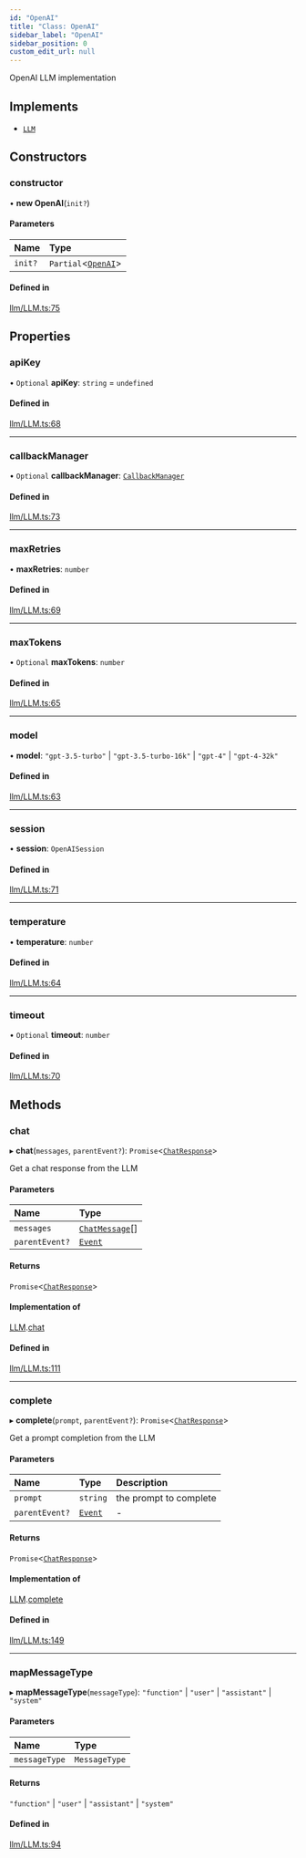 ```yaml
---
id: "OpenAI"
title: "Class: OpenAI"
sidebar_label: "OpenAI"
sidebar_position: 0
custom_edit_url: null
---
```


OpenAI LLM implementation

## Implements

- [`LLM`](../interfaces/LLM.md)

## Constructors

### constructor

• **new OpenAI**(`init?`)

#### Parameters

| Name | Type |
| :------ | :------ |
| `init?` | `Partial`<[`OpenAI`](OpenAI.md)\> |

#### Defined in

[llm/LLM.ts:75](https://github.com/run-llama/LlamaIndexTS/blob/dc91f5f/packages/core/src/llm/LLM.ts#L75)

## Properties

### apiKey

• `Optional` **apiKey**: `string` = `undefined`

#### Defined in

[llm/LLM.ts:68](https://github.com/run-llama/LlamaIndexTS/blob/dc91f5f/packages/core/src/llm/LLM.ts#L68)

___

### callbackManager

• `Optional` **callbackManager**: [`CallbackManager`](CallbackManager.md)

#### Defined in

[llm/LLM.ts:73](https://github.com/run-llama/LlamaIndexTS/blob/dc91f5f/packages/core/src/llm/LLM.ts#L73)

___

### maxRetries

• **maxRetries**: `number`

#### Defined in

[llm/LLM.ts:69](https://github.com/run-llama/LlamaIndexTS/blob/dc91f5f/packages/core/src/llm/LLM.ts#L69)

___

### maxTokens

• `Optional` **maxTokens**: `number`

#### Defined in

[llm/LLM.ts:65](https://github.com/run-llama/LlamaIndexTS/blob/dc91f5f/packages/core/src/llm/LLM.ts#L65)

___

### model

• **model**: ``"gpt-3.5-turbo"`` \| ``"gpt-3.5-turbo-16k"`` \| ``"gpt-4"`` \| ``"gpt-4-32k"``

#### Defined in

[llm/LLM.ts:63](https://github.com/run-llama/LlamaIndexTS/blob/dc91f5f/packages/core/src/llm/LLM.ts#L63)

___

### session

• **session**: `OpenAISession`

#### Defined in

[llm/LLM.ts:71](https://github.com/run-llama/LlamaIndexTS/blob/dc91f5f/packages/core/src/llm/LLM.ts#L71)

___

### temperature

• **temperature**: `number`

#### Defined in

[llm/LLM.ts:64](https://github.com/run-llama/LlamaIndexTS/blob/dc91f5f/packages/core/src/llm/LLM.ts#L64)

___

### timeout

• `Optional` **timeout**: `number`

#### Defined in

[llm/LLM.ts:70](https://github.com/run-llama/LlamaIndexTS/blob/dc91f5f/packages/core/src/llm/LLM.ts#L70)

## Methods

### chat

▸ **chat**(`messages`, `parentEvent?`): `Promise`<[`ChatResponse`](../interfaces/ChatResponse.md)\>

Get a chat response from the LLM

#### Parameters

| Name | Type |
| :------ | :------ |
| `messages` | [`ChatMessage`](../interfaces/ChatMessage.md)[] |
| `parentEvent?` | [`Event`](../interfaces/Event.md) |

#### Returns

`Promise`<[`ChatResponse`](../interfaces/ChatResponse.md)\>

#### Implementation of

[LLM](../interfaces/LLM.md).[chat](../interfaces/LLM.md#chat)

#### Defined in

[llm/LLM.ts:111](https://github.com/run-llama/LlamaIndexTS/blob/dc91f5f/packages/core/src/llm/LLM.ts#L111)

___

### complete

▸ **complete**(`prompt`, `parentEvent?`): `Promise`<[`ChatResponse`](../interfaces/ChatResponse.md)\>

Get a prompt completion from the LLM

#### Parameters

| Name | Type | Description |
| :------ | :------ | :------ |
| `prompt` | `string` | the prompt to complete |
| `parentEvent?` | [`Event`](../interfaces/Event.md) | - |

#### Returns

`Promise`<[`ChatResponse`](../interfaces/ChatResponse.md)\>

#### Implementation of

[LLM](../interfaces/LLM.md).[complete](../interfaces/LLM.md#complete)

#### Defined in

[llm/LLM.ts:149](https://github.com/run-llama/LlamaIndexTS/blob/dc91f5f/packages/core/src/llm/LLM.ts#L149)

___

### mapMessageType

▸ **mapMessageType**(`messageType`): ``"function"`` \| ``"user"`` \| ``"assistant"`` \| ``"system"``

#### Parameters

| Name | Type |
| :------ | :------ |
| `messageType` | `MessageType` |

#### Returns

``"function"`` \| ``"user"`` \| ``"assistant"`` \| ``"system"``

#### Defined in

[llm/LLM.ts:94](https://github.com/run-llama/LlamaIndexTS/blob/dc91f5f/packages/core/src/llm/LLM.ts#L94)
